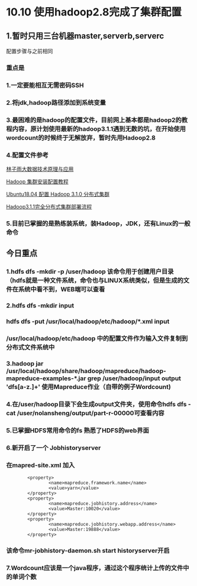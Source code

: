 # 10.10 使用hadoop2.8完成了集群配置
## 1.暂时只用三台机器master,serverb,serverc
配置步骤与之前相同

### 重点是  
### 1.一定要能相互无需密码SSH  

### 2.将jdk,hadoop路径添加到系统变量 

### 3.最困难的是hadoop的配置文件，目前网上基本都是hadoop2的教程内容，原计划使用最新的hadoop3.1.1遇到无数的坑，在开始使用wordcount的时候终于无解放弃，暂时先用Hadoop2.8  

### 4.配置文件参考
[林子雨大数据技术原理与应用](http://dblab.xmu.edu.cn/post/5663/)  

[Hadoop 集群安装配置教程](http://dblab.xmu.edu.cn/blog/install-hadoop-cluster/)

[Ubuntu18.04 配置 Hadoop 3.1.0 分布式集群](https://blog.mahonex.com/index.php/2018/06/22/ubuntu18-04-%E9%85%8D%E7%BD%AE-hadoop-3-1-0-%E5%88%86%E5%B8%83%E5%BC%8F%E9%9B%86%E7%BE%A4/)

[Hadoop3.1.1完全分布式集群部署流程](https://blog.csdn.net/qq_39151089/article/details/82708946)

### 5.目前已掌握的是熟练装系统，装Hadoop，JDK，还有Linux的一般命令



## 今日重点
### 1.hdfs dfs -mkdir -p /user/hadoop 该命令用于创建用户目录（hdfs就是一种文件系统，命令也与LINUX系统类似，但是生成的文件在系统中看不到，WEB端可以查看

### 2.hdfs dfs -mkdir input
### hdfs dfs -put /usr/local/hadoop/etc/hadoop/*.xml input 
### /usr/local/hadoop/etc/hadoop 中的配置文件作为输入文件复制到分布式文件系统中

### 3.hadoop jar /usr/local/hadoop/share/hadoop/mapreduce/hadoop-mapreduce-examples-*.jar grep /user/hadoop/input output 'dfs[a-z.]+' 使用Mapreduce作业（自带的例子Wordcount)

### 4.在/user/hadoop目录下会生成output文件夹，使用命令hdfs dfs -cat /user/nolansheng/output/part-r-00000可查看内容

### 5.已掌握HDFS常用命令的fs 熟悉了HDFS的web界面

### 6.新开启了一个 Jobhistoryserver
### 在mapred-site.xml 加入
```
        <property>
                <name>mapreduce.framework.name</name>
                <value>yarn</value>
        </property>
        <property>
                <name>mapreduce.jobhistory.address</name>
                <value>Master:10020</value>
        </property>
        <property>
                <name>mapreduce.jobhistory.webapp.address</name>
                <value>Master:19888</value>
        </property>
```
### 该命令mr-jobhistory-daemon.sh start historyserver开启

### 7.Wordcount应该是一个java程序，通过这个程序统计上传的文件中的单词个数

